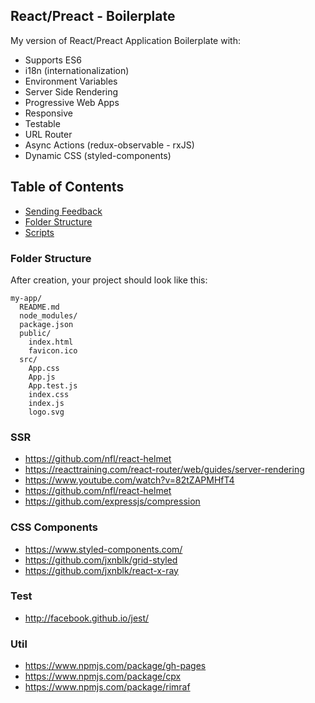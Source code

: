 ## React/Preact - Boilerplate
My version of React/Preact Application Boilerplate with:
- Supports ES6
- i18n (internationalization)
- Environment Variables 
- Server Side Rendering
- Progressive Web Apps
- Responsive 
- Testable 
- URL Router 
- Async Actions (redux-observable - rxJS)
- Dynamic CSS (styled-components)


## Table of Contents
- [Sending Feedback](#sending-feedback)
- [Folder Structure](#folder-structure)
- [Scripts](#scripts)


### Folder Structure
After creation, your project should look like this:

```
my-app/
  README.md
  node_modules/
  package.json
  public/
    index.html
    favicon.ico
  src/
    App.css
    App.js
    App.test.js
    index.css
    index.js
    logo.svg
```


### SSR
- https://github.com/nfl/react-helmet
- https://reacttraining.com/react-router/web/guides/server-rendering
- https://www.youtube.com/watch?v=82tZAPMHfT4
- https://github.com/nfl/react-helmet
- https://github.com/expressjs/compression

### CSS Components
- https://www.styled-components.com/
- https://github.com/jxnblk/grid-styled
- https://github.com/jxnblk/react-x-ray

### Test
- http://facebook.github.io/jest/

### Util
- https://www.npmjs.com/package/gh-pages
- https://www.npmjs.com/package/cpx
- https://www.npmjs.com/package/rimraf